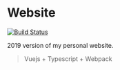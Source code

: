 # Website

[![Build Status](https://img.shields.io/travis/sundowndev/website/master.svg?style=flat-square)](https://travis-ci.org/sundowndev/website)

2019 version of my personal website.

>Vuejs + Typescript + Webpack

